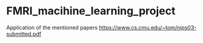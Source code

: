 # FMRI_macihine_learning_project
Application of the mentioned papers 
https://www.cs.cmu.edu/~tom/nips03-submitted.pdf
